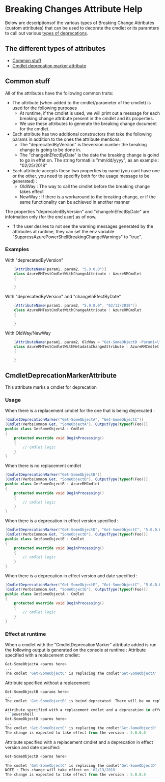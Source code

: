 # Breaking Changes Attribute Help

Below are descriptionsof the various types of Breaking Change Attributes (custom attributes) that can be used to decorate the cmdlet or its paramters to call out various [types of deprecations](https://github.com/praries880/azure-powershell/blob/breakingchangeattribute/documentation/breaking-changes/breaking-changes-definition.md).

## The different types of attributes

- [Common stuff](#common-stuff)
- [Cmdlet deprecation marker attribute](#cmdletdeprecationmarkerattribute)

## Common stuff

All of the attributes have the following common traits:
- The attribute (when added to the cmdlet/parameter of the cmdlet) is used for the following purposes
  - At runtime, if the cmdlet is used, we will print out a message for each breaking change attribute present in the cmdlet and its properties.
  - We use these attributes to generate the breaking change document for the cmdlet.
- Each attribute has two additional constructors thet take the following params in addition to the ones the attribute mentions:
  - The "deprecatedByVersion" is theversion number the breaking change is going to be done in.
  - The "changeInEfectByDate" is the date the breaking change is goind to go in effet on. The string formati is "mm/dd/yyyy", as an example : "02/25/2018"
- Each attribute accepts these two properties by name (you cant have one or the other, you need to speciffy both for the usage message to be generated) :
   - OldWay : The way to call the cmdlet before the breaking change takes effect
   - NewWay : If there is a workaround to the breaking change, or if the same functionality can be achieved in another manner

The properties "deprecatedByVersion" and "changeInEfectByDate" are infotmation only (for the end user) as of now.

- If the user desires to not see the warning messages generated by the attirbutes at runtime, they can set the env variable "SuppressAzurePowerShellBreakingChangeWarnings" to "true".


### Examples
With "deprecatedByVersion"
```cs
    [AttributeName(param1, param2, "5.0.0.0")]
    class AzureRMTestCmdletWithChangeAttribute : AzureRMCmdlet
    {

    }
```

With "deprecatedByVersion" and "changeInEfectByDate"
```cs
    [AttributeName(param1, param2, "5.0.0.0", "02/13/2018")]
    class AzureRMTestCmdletWithChangeAttribute : AzureRMCmdlet
    {

    }
```

With OldWay/NewWay
```cs
    [AttributeName(param1, param2, OldWay = "Get-SomeObjectD -Param1=\"blah\"", NewWay = "Get-SomeObjectE -Param1=\"blah\" -Param2=\"Yo Yo\"")]
    class AzureRMTestCmdletWithMetadataChangeAttribute : AzureRMCmdlet
    {

    }
```

## CmdletDeprecationMarkerAttribute

This attribute marks a cmdlet for deprecation

### Usage

When there is a replacement cmdlet for the one that is being deprecated :
```cs
[CmdletDeprecationMarker("Get-SomeObjectA", "Get-SomeObjectC")]
[Cmdlet(VerbsCommon.Get, "SomeObjectA"), OutputType(typeof(Foo))]
public class GetSomeObjectA : Cmdlet
{
    protected override void BeginProcessing()
    {
        // cmdlet logic
    }
}
```

When there is no replacement cmdlet
```cs
[CmdletDeprecationMarker("Get-SomeObjectB")]
[Cmdlet(VerbsCommon.Get, "SomeObjectB"), OutputType(typeof(Foo))]
public class GetSomeObjectB : AzureRMCmdlet
{
    protected override void BeginProcessing()
    {
        // cmdlet logic
    }
}
```

When there is a deprecation in effect version specified :
```cs
[CmdletDeprecationMarker("Get-SomeObjectD", "Get-SomeObjectC", "5.0.0.0")]
[Cmdlet(VerbsCommon.Get, "SomeObjectD"), OutputType(typeof(Foo))]
public class GetSomeObjectE : Cmdlet
{
    protected override void BeginProcessing()
    {
        // cmdlet logic
    }
}
```

When there is a deprecation in effect version and date specified :
```cs
[CmdletDeprecationMarker("Get-SomeObjectE", "Get-SomeObjectC", "5.0.0.0", "02/13/2018")]
[Cmdlet(VerbsCommon.Get, "SomeObjectE"), OutputType(typeof(Foo))]
public class GetSomeObjectA : Cmdlet
{
    protected override void BeginProcessing()
    {
        // cmdlet logic
    }
}
```

### Effect at runtime

When a cmdlet with the "CmdletDeprecationMarker" attribute added is run the following output is generated on the console at runtime :
Attribute specified with a replacement cmdlet:
```powershell
Get-SomeObjectA <parms here>
...
The cmdlet 'Get-SomeObjectC' is replacing the cmdlet'Get-SomeObjectA'
```

Attribute specified without a replacement:
```powershell
Get-SomeObjectB <params here>
...
The cmdlet 'Get-SomeObjectB' is beind deprecated. There will be no replacement for it.

Attribute specified with a replacement cmdlet and a deprecation in effect version specified:
```powershell
Get-SomeObjectD <parms here>
...
The cmdlet 'Get-SomeObjectC' is replacing the cmdlet'Get-SomeObjectD'
The change is expected to take effect from the version : 5.0.0.0
```

Attribute specified with a replacement cmdlet and a deprecation in effect version and date specified:
```powershell
Get-SomeObjectD <parms here>
...
The cmdlet 'Get-SomeObjectC' is replacing the cmdlet'Get-SomeObjectD'
NOTE : This change will take effect on '02/13/2018'
The change is expected to take effect from the version : 5.0.0.0
```
```
